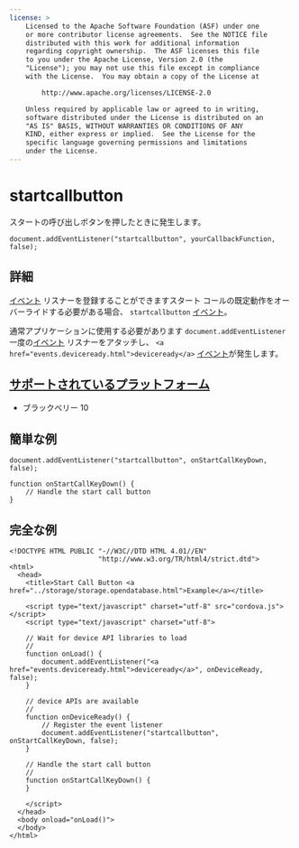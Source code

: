 ```yaml
---
license: >
    Licensed to the Apache Software Foundation (ASF) under one
    or more contributor license agreements.  See the NOTICE file
    distributed with this work for additional information
    regarding copyright ownership.  The ASF licenses this file
    to you under the Apache License, Version 2.0 (the
    "License"); you may not use this file except in compliance
    with the License.  You may obtain a copy of the License at

        http://www.apache.org/licenses/LICENSE-2.0

    Unless required by applicable law or agreed to in writing,
    software distributed under the License is distributed on an
    "AS IS" BASIS, WITHOUT WARRANTIES OR CONDITIONS OF ANY
    KIND, either express or implied.  See the License for the
    specific language governing permissions and limitations
    under the License.
---
```


# startcallbutton

スタートの呼び出しボタンを押したときに発生します。

    document.addEventListener("startcallbutton", yourCallbackFunction, false);
    

## 詳細

<a href="events.html">イベント</a> リスナーを登録することができますスタート コールの既定動作をオーバーライドする必要がある場合、 `startcallbutton` <a href="events.html">イベント</a>。

通常アプリケーションに使用する必要があります `document.addEventListener` 一度の<a href="events.html">イベント</a> リスナーをアタッチし、 `<a href="events.deviceready.html">deviceready</a>` <a href="events.html">イベント</a>が発生します。

## <a href="../../config_ref/images.html">サポートされているプラットフォーム</a>

*   ブラックベリー 10

## 簡単な例

    document.addEventListener("startcallbutton", onStartCallKeyDown, false);
    
    function onStartCallKeyDown() {
        // Handle the start call button
    }
    

## 完全な例

    <!DOCTYPE HTML PUBLIC "-//W3C//DTD HTML 4.01//EN"
                          "http://www.w3.org/TR/html4/strict.dtd">
    <html>
      <head>
        <title>Start Call Button <a href="../storage/storage.opendatabase.html">Example</a></title>
    
        <script type="text/javascript" charset="utf-8" src="cordova.js"></script>
        <script type="text/javascript" charset="utf-8">
    
        // Wait for device API libraries to load
        //
        function onLoad() {
            document.addEventListener("<a href="events.deviceready.html">deviceready</a>", onDeviceReady, false);
        }
    
        // device APIs are available
        //
        function onDeviceReady() {
            // Register the event listener
            document.addEventListener("startcallbutton", onStartCallKeyDown, false);
        }
    
        // Handle the start call button
        //
        function onStartCallKeyDown() {
        }
    
        </script>
      </head>
      <body onload="onLoad()">
      </body>
    </html>
